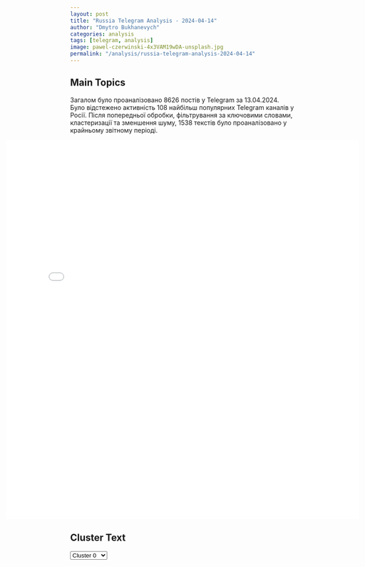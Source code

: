 ```yaml
---
layout: post
title: "Russia Telegram Analysis - 2024-04-14"
author: "Dmytro Bukhanevych"
categories: analysis
tags: [telegram, analysis]
image: pawel-czerwinski-4x3VAM19wDA-unsplash.jpg
permalink: "/analysis/russia-telegram-analysis-2024-04-14"
---
```


<style>
    /* Adjusting iframe-container styles */
    .wide-iframe-container {
        width: calc(100% + 30vw);  /* Extending the width */
        margin-left: -15vw;       /* Negative margin to push to the left */
        overflow: hidden;         /* In case the iframe content spills over */
    }

    .wide-iframe-container iframe {
        width: 100%;  /* Making the iframe take the full width of its container */
        border: none; /* Removing any borders from the iframe */
    }

    /* Toggle mechanism */
    .hidden {
        display: none;
    }
    
    .show-content-target:checked + .show-content {
        display: block;
    }
</style>

<h2>Main Topics</h2>
<p>Загалом було проаналізовано 8626 постів у Telegram за 13.04.2024. Було відстежено активність 108 найбільш популярних Telegram каналів у Росії. Після попередньої обробки, фільтрування за ключовими словами, кластеризації та зменшення шуму, 1538 текстів було проаналізовано у крайньому звітному періоді.</p>
<!-- Embedding Main Plotly Visualization -->
<div class="wide-iframe-container">
    <iframe src="{{site.baseurl}}/visualizations/2024-04-14/fig_topics_time.html" height="850"></iframe>
</div>


<h2>Cluster Text</h2>

<!-- Dropdown to select a cluster -->
<select id="clusterSelector" onchange="displayClusterText()">
<option value="0">Cluster 0</option><option value="1">Cluster 1</option><option value="2">Cluster 2</option><option value="3">Cluster 3</option><option value="4">Cluster 4</option><option value="5">Cluster 5</option><option value="6">Cluster 6</option><option value="7">Cluster 7</option><option value="8">Cluster 8</option><option value="9">Cluster 9</option><option value="10">Cluster 10</option><option value="11">Cluster 11</option><option value="12">Cluster 12</option><option value="13">Cluster 13</option>
</select>

<!-- Display area for the selected cluster's text -->
<div id="clusterTextDisplay" class="hidden"></div>

<script type="text/javascript">
    var clusterDetails = {"0": "<b>Total Posts:</b> 452<br><b>Date:</b> 2024-04-13 21:08:24+00:00<br><b>Author:</b> dva_majors<br><b>Link:</b> https://t.me/s/dva_majors/39956<br><b>Subscribers:</b> 648333<br><b>Text:</b> \u0422\u0435\u043a\u0441\u0442: \u0417\u0430\u044f\u0432\u043b\u0435\u043d\u0438\u0435 \u043e\u0444\u0438\u0446\u0438\u0430\u043b\u044c\u043d\u043e\u0433\u043e \u043f\u0440\u0435\u0434\u0441\u0442\u0430\u0432\u0438\u0442\u0435\u043b\u044f \u0426\u0410\u0425\u0410\u041b \u0425\u0430\u0433\u0430\u0440\u0438:\u25aa\ufe0f\u0418\u0440\u0430\u043d \u043d\u0430\u0447\u0430\u043b \u043f\u0440\u044f\u043c\u0443\u044e \u0430\u0442\u0430\u043a\u0443 \u0441 \u0438\u0440\u0430\u043d\u0441\u043a\u043e\u0439 \u0442\u0435\u0440\u0440\u0438\u0442\u043e\u0440\u0438\u0438 \u043d\u0430 \u0433\u043e\u0441\u0443\u0434\u0430\u0440\u0441\u0442\u0432\u043e \u0418\u0437\u0440\u0430\u0438\u043b\u044c;\u25aa\ufe0f \u041c\u044b \u0432\u043d\u0438\u043c\u0430\u0442\u0435\u043b\u044c\u043d\u043e \u0441\u043b\u0435\u0434\u0438\u043c \u0437\u0430 \u0438\u0440\u0430\u043d\u0441\u043a\u0438\u043c\u0438 \u0431\u0435\u0441\u043f\u0438\u043b\u043e\u0442\u043d\u0438\u043a\u0430\u043c\u0438, \u043a\u043e\u0442\u043e\u0440\u044b\u0435 \u043d\u0430\u043f\u0440\u0430\u0432\u043b\u044f\u044e\u0442\u0441\u044f \u0432 \u0418\u0437\u0440\u0430\u0438\u043b\u044c. \u042d\u0442\u043e \u0441\u0435\u0440\u044c\u0435\u0437\u043d\u0430\u044f \u0438 \u043e\u043f\u0430\u0441\u043d\u0430\u044f \u044d\u0441\u043a\u0430\u043b\u0430\u0446\u0438\u044f;\u25aa\ufe0f \u041d\u0430\u0448\u0438 \u043e\u0431\u043e\u0440\u043e\u043d\u0438\u0442\u0435\u043b\u044c\u043d\u044b\u0435 \u0438 \u043d\u0430\u0441\u0442\u0443\u043f\u0430\u0442\u0435\u043b\u044c\u043d\u044b\u0435 \u0432\u043e\u0437\u043c\u043e\u0436\u043d\u043e\u0441\u0442\u0438 \u043d\u0430\u0445\u043e\u0434\u044f\u0442\u0441\u044f \u043d\u0430 \u0441\u0430\u043c\u043e\u043c \u0432\u044b\u0441\u043e\u043a\u043e\u043c \u0443\u0440\u043e\u0432\u043d\u0435 \u0433\u043e\u0442\u043e\u0432\u043d\u043e\u0441\u0442\u0438 \u0432 \u043f\u0440\u0435\u0434\u0434\u0432\u0435\u0440\u0438\u0438 \u044d\u0442\u043e\u0439 \u043a\u0440\u0443\u043f\u043d\u043e\u043c\u0430\u0441\u0448\u0442\u0430\u0431\u043d\u043e\u0439 \u0430\u0442\u0430\u043a\u0438 \u0441\u043e \u0441\u0442\u043e\u0440\u043e\u043d\u044b \u0418\u0440\u0430\u043d\u0430;\u25aa\ufe0f \u0412\u043c\u0435\u0441\u0442\u0435 \u0441 \u043d\u0430\u0448\u0438\u043c\u0438 \u043f\u0430\u0440\u0442\u043d\u0435\u0440\u0430\u043c\u0438 \u0410\u0440\u043c\u0438\u044f \u043e\u0431\u043e\u0440\u043e\u043d\u044b \u0418\u0437\u0440\u0430\u0438\u043b\u044f \u0440\u0430\u0431\u043e\u0442\u0430\u0435\u0442 \u0432 \u043f\u043e\u043b\u043d\u0443\u044e \u0441\u0438\u043b\u0443, \u0447\u0442\u043e\u0431\u044b \u0437\u0430\u0449\u0438\u0442\u0438\u0442\u044c \u0433\u043e\u0441\u0443\u0434\u0430\u0440\u0441\u0442\u0432\u043e \u0418\u0437\u0440\u0430\u0438\u043b\u044c \u0438 \u043d\u0430\u0440\u043e\u0434 \u0418\u0437\u0440\u0430\u0438\u043b\u044f.\u0414\u0432\u0430 \u043c\u0430\u0439\u043e\u0440\u0430", "1": "<b>Total Posts:</b> 16<br><b>Date:</b> 2024-04-13 21:31:35+00:00<br><b>Author:</b> rusbrief<br><b>Link:</b> https://t.me/s/rusbrief/220486<br><b>Subscribers:</b> 530474<br><b>Text:</b> \u0422\u0435\u043a\u0441\u0442: \u0410\u0434\u043c\u0438\u043d\u0438\u0441\u0442\u0440\u0430\u0446\u0438\u044f \u0414\u0436\u043e \u0411\u0430\u0439\u0434\u0435\u043d\u0430 \u0433\u043e\u0442\u043e\u0432\u0438\u0442\u0441\u044f \u043a \"\u043a\u0440\u0443\u043f\u043d\u043e\u043c\u0443 \u043d\u0430\u043f\u0430\u0434\u0435\u043d\u0438\u044e\" \u0418\u0440\u0430\u043d\u0430 \u043d\u0430 \u0418\u0437\u0440\u0430\u0438\u043b\u044c, \u0446\u0435\u043b\u044f\u043c\u0438 \u0431\u0443\u0434\u0443\u0442 \u043e\u0431\u044a\u0435\u043a\u0442\u044b \u043f\u0440\u0430\u0432\u0438\u0442\u0435\u043b\u044c\u0441\u0442\u0432\u0430. \u041e\u0431 \u044d\u0442\u043e\u043c \u0441\u043e\u043e\u0431\u0449\u0438\u043b\u0430 \u0442\u0435\u043b\u0435\u043a\u043e\u043c\u043f\u0430\u043d\u0438\u044f NBC \u0441\u043e \u0441\u0441\u044b\u043b\u043a\u043e\u0439 \u043d\u0430 \u0430\u043c\u0435\u0440\u0438\u043a\u0430\u043d\u0441\u043a\u0438\u0445 \u0447\u0438\u043d\u043e\u0432\u043d\u0438\u043a\u043e\u0432.", "2": "<b>Total Posts:</b> 26<br><b>Date:</b> 2024-04-13 21:01:44+00:00<br><b>Author:</b> pravdadirty<br><b>Link:</b> https://t.me/s/pravdadirty/50670<br><b>Subscribers:</b> 1478158<br><b>Text:</b> \u0422\u0435\u043a\u0441\u0442: \u0412 \u0441\u043e\u0441\u0435\u0434\u043d\u0435\u0439 \u0441 \u0418\u0437\u0440\u0430\u0438\u043b\u0435\u043c \u0418\u043e\u0440\u0434\u0430\u043d\u0438\u0435\u0439 \u0432\u0432\u0435\u043b\u0438 \u0440\u0435\u0436\u0438\u043c \u0427\u041f\u0418\u0437\u0440\u0430\u0438\u043b\u044c\u0441\u043a\u0438\u0435 \u0421\u041c\u0418 \u0443\u0442\u0432\u0435\u0440\u0436\u0434\u0430\u044e\u0442, \u0447\u0442\u043e \u0418\u043e\u0440\u0434\u0430\u043d\u0438\u044f \u0433\u043e\u0442\u043e\u0432\u0430 \u043f\u0435\u0440\u0435\u0445\u0432\u0430\u0442\u0438\u0442\u044c \u0438 \u0441\u0431\u0438\u0442\u044c \u043b\u044e\u0431\u044b\u0435 \u0438\u0440\u0430\u043d\u0441\u043a\u0438\u0435 \u0431\u0435\u0441\u043f\u0438\u043b\u043e\u0442\u043d\u0438\u043a\u0438 \u0438\u043b\u0438 \u0441\u0430\u043c\u043e\u043b\u0435\u0442\u044b, \u043a\u043e\u0442\u043e\u0440\u044b\u0435 \u043d\u0430\u0440\u0443\u0448\u0430\u0442 \u0435\u0435 \u0432\u043e\u0437\u0434\u0443\u0448\u043d\u043e\u0435 \u043f\u0440\u043e\u0441\u0442\u0440\u0430\u043d\u0441\u0442\u0432\u043e.\u041e\u043d\u0438 \u0433\u043e\u0432\u043e\u0440\u044f\u0442, \u0447\u0442\u043e \u0430\u0440\u043c\u0438\u044f \u0442\u0430\u043a\u0436\u0435 \u043d\u0430\u0445\u043e\u0434\u0438\u0442\u0441\u044f \u0432 \u0441\u043e\u0441\u0442\u043e\u044f\u043d\u0438\u0438 \u043f\u043e\u0432\u044b\u0448\u0435\u043d\u043d\u043e\u0439 \u0431\u043e\u0435\u0432\u043e\u0439 \u0433\u043e\u0442\u043e\u0432\u043d\u043e\u0441\u0442\u0438.\u0412\u041f\u0428 \ud83d\udc0d", "3": "<b>Total Posts:</b> 16<br><b>Date:</b> 2024-04-13 19:20:10+00:00<br><b>Author:</b> ivan_utenkov13<br><b>Link:</b> https://t.me/s/ivan_utenkov13/53442<br><b>Subscribers:</b> 395704<br><b>Text:</b> \u0422\u0435\u043a\u0441\u0442: \u0421\u0438\u0441\u0442\u0435\u043c\u044b \u043e\u0431\u043e\u0440\u043e\u043d\u044b \u0438 \u043d\u0430\u043f\u0430\u0434\u0435\u043d\u0438\u044f \u0412\u0412\u0421 \u0418\u0437\u0440\u0430\u0438\u043b\u044f \u043f\u0440\u0438\u0432\u0435\u0434\u0435\u043d\u044b \u0432 \u0431\u043e\u0435\u0432\u0443\u044e \u0433\u043e\u0442\u043e\u0432\u043d\u043e\u0441\u0442\u044c, \u0432 \u043d\u0435\u0431\u0435 \u043d\u0430\u0445\u043e\u0434\u044f\u0442\u0441\u044f \u0434\u0435\u0441\u044f\u0442\u043a\u0438 \u0441\u0430\u043c\u043e\u043b\u0435\u0442\u043e\u0432, \u0432\u0435\u0434\u0451\u0442\u0441\u044f \u043a\u043e\u043e\u0440\u0434\u0438\u043d\u0430\u0446\u0438\u044f \u0441 \u0421\u0428\u0410, \u043f\u043e\u0434\u0442\u0432\u0435\u0440\u0434\u0438\u043b\u0438 \u0432 \u0426\u0410\u0425\u0410\u041b", "4": "<b>Total Posts:</b> 18<br><b>Date:</b> 2024-04-13 21:56:28+00:00<br><b>Author:</b> rian_ru<br><b>Link:</b> https://t.me/s/rian_ru/241158<br><b>Subscribers:</b> 3206379<br><b>Text:</b> \u0422\u0435\u043a\u0441\u0442: \u2757\ufe0f\u041b\u0438\u0432\u0430\u043d\u0441\u043a\u043e\u0435 \u0434\u0432\u0438\u0436\u0435\u043d\u0438\u0435 \"\u0425\u0435\u0437\u0431\u043e\u043b\u043b\u0430\u0445\" \u0437\u0430\u044f\u0432\u0438\u043b\u043e, \u0447\u0442\u043e \u043d\u0430\u043d\u0435\u0441\u043b\u043e \u0443\u0434\u0430\u0440 \u0434\u0435\u0441\u044f\u0442\u043a\u0430\u043c\u0438 \u0440\u0430\u043a\u0435\u0442 \u043f\u043e \u041f\u0412\u041e \u0418\u0437\u0440\u0430\u0438\u043b\u044f \u043d\u0430 \u0413\u043e\u043b\u0430\u043d\u0441\u043a\u0438\u0445 \u0432\u044b\u0441\u043e\u0442\u0430\u0445", "5": "<b>Total Posts:</b> 112<br><b>Date:</b> 2024-04-13 14:49:17+00:00<br><b>Author:</b> ostashkonews<br><b>Link:</b> https://t.me/s/OstashkoNews/130059<br><b>Subscribers:</b> 384248<br><b>Text:</b> \u0422\u0435\u043a\u0441\u0442: \ud83e\ude96 \u0412\u044d\u0441\u044d\u0443\u0448\u043d\u0438\u043a\u0438 \u0438\u0437 25-\u0439 \u043e\u0442\u0434\u0435\u043b\u044c\u043d\u043e\u0439 \u0432\u043e\u0437\u0434\u0443\u0448\u043d\u043e-\u0434\u0435\u0441\u0430\u043d\u0442\u043d\u043e\u0439 \u0431\u0440\u0438\u0433\u0430\u0434\u044b \u0412\u0421\u0423 \u0432 \u0441\u043e\u0441\u0442\u0430\u0432\u0435 \u043f\u043e\u0434\u0440\u0430\u0437\u0434\u0435\u043b\u0435\u043d\u0438\u044f \u0441\u0434\u0430\u043b\u0438\u0441\u044c \u0432 \u043f\u043b\u0435\u043d \u0412\u0421 \u0420\u0424 \u043d\u0430 \u0410\u0432\u0434\u0435\u0435\u0432\u0441\u043a\u043e\u043c \u043d\u0430\u043f\u0440\u0430\u0432\u043b\u0435\u043d\u0438\u0438 \u2014 \u041c\u0438\u043d\u043e\u0431\u043e\u0440\u043e\u043d\u044b", "6": "<b>Total Posts:</b> 125<br><b>Date:</b> 2024-04-13 14:29:11+00:00<br><b>Author:</b> infomoscow24<br><b>Link:</b> https://t.me/s/infomoscow24/60604<br><b>Subscribers:</b> 392103<br><b>Text:</b> \u0422\u0435\u043a\u0441\u0442: \u2757\ufe0f\u0412\u0421\u0423 \u0430\u0442\u0430\u043a\u043e\u0432\u0430\u043b\u0438 \u0440\u0430\u043a\u0435\u0442\u0430\u043c\u0438 \u041b\u0443\u0433\u0430\u043d\u0441\u043a \u2014 \u0440\u0430\u043d\u0435\u043d\u044b 9 \u0447\u0435\u043b\u043e\u0432\u0435\u043a, \u0441\u043e\u043e\u0431\u0449\u0438\u043b \u0433\u043b\u0430\u0432\u0430 \u041b\u041d\u0420 \u041f\u0430\u0441\u0435\u0447\u043d\u0438\u043a\u0423\u0434\u0430\u0440\u044b \u043d\u0430\u043d\u0435\u0441\u043b\u0438 \u043f\u043e \u043c\u0430\u0448\u0438\u043d\u043e\u0441\u0442\u0440\u043e\u0438\u0442\u0435\u043b\u044c\u043d\u043e\u043c\u0443 \u0437\u0430\u0432\u043e\u0434\u0443, \u0433\u0434\u0435 \u043f\u043b\u0430\u043d\u0438\u0440\u043e\u0432\u0430\u043b\u043e\u0441\u044c \u0437\u0430\u043f\u0443\u0441\u0442\u0438\u0442\u044c \u043f\u0440\u043e\u0438\u0437\u0432\u043e\u0434\u0441\u0442\u0432\u043e. \u041f\u043e\u0432\u0440\u0435\u0436\u0434\u0435\u043d\u0438\u044f \u043f\u043e\u043b\u0443\u0447\u0438\u043b\u0438 \u0438 \u0436\u0438\u043b\u044b\u0435 \u0434\u043e\u043c\u0430.\u0421\u0435\u043c\u0435\u0440\u043e \u0438\u0437 \u0434\u0435\u0432\u044f\u0442\u0438 \u043f\u043e\u0441\u0442\u0440\u0430\u0434\u0430\u0432\u0448\u0438\u0445 \u2014 \u0441\u043e\u0442\u0440\u0443\u0434\u043d\u0438\u043a\u0438 \u0437\u0430\u0432\u043e\u0434\u0430, \u0434\u0432\u043e\u0435 \u2014 \u0436\u0438\u0442\u0435\u043b\u0438 \u0440\u0430\u0441\u043f\u043e\u043b\u043e\u0436\u0435\u043d\u043d\u044b\u0445 \u0432\u0431\u043b\u0438\u0437\u0438 \u043f\u0440\u0435\u0434\u043f\u0440\u0438\u044f\u0442\u0438\u044f \u0434\u043e\u043c\u043e\u0432.\ud83c\udd97 \u041f\u043e\u0434\u043f\u0438\u0448\u0438\u0441\u044c \u043d\u0430 \u041c\u043e\u0441\u043a\u0432\u0430 24", "7": "<b>Total Posts:</b> 375<br><b>Date:</b> 2024-04-13 07:29:01+00:00<br><b>Author:</b> ukraina_ru<br><b>Link:</b> https://t.me/s/ukraina_ru/196135<br><b>Subscribers:</b> 405606<br><b>Text:</b> \u0422\u0435\u043a\u0441\u0442: \u2755 \u041e\u0431\u0441\u0442\u0430\u043d\u043e\u0432\u043a\u0430 \u043e\u0431\u043e\u0441\u0442\u0440\u0438\u043b\u0430\u0441\u044c: \u0420\u043e\u0441\u0441\u0438\u044f \u043d\u0430\u0441\u0442\u0443\u043f\u0430\u0435\u0442 \u043d\u0430 \u0432\u043e\u0441\u0442\u043e\u043a\u0435 \u0423\u043a\u0440\u0430\u0438\u043d\u044b \u2014 \u0421\u044b\u0440\u0441\u043a\u0438\u0439\u25aa\ufe0f\u0412\u0421 \u0420\u0424 \u0430\u043a\u0442\u0438\u0432\u043d\u043e \u0430\u0442\u0430\u043a\u0443\u0435\u0442 \u043f\u043e\u0437\u0438\u0446\u0438\u0438 \u0443\u043a\u0440\u0430\u0438\u043d\u0441\u043a\u043e\u0439 \u0430\u0440\u043c\u0438\u0438 \u043d\u0430 \u041b\u0438\u043c\u0430\u043d\u0441\u043a\u043e\u043c, \u0410\u0440\u0442\u0435\u043c\u043e\u0432\u0441\u043a\u043e\u043c \u043d\u0430\u043f\u0440\u0430\u0432\u043b\u0435\u043d\u0438\u044f\u0445 \u0448\u0442\u0443\u0440\u043c\u043e\u0432\u044b\u043c\u0438 \u0433\u0440\u0443\u043f\u043f\u0430\u043c\u0438 \u043f\u0440\u0438 \u043f\u043e\u0434\u0434\u0435\u0440\u0436\u043a\u0435 \u0431\u0440\u043e\u043d\u0435\u0442\u0435\u0445\u043d\u0438\u043a\u0438.\u25aa\ufe0f\u041d\u0430 \u0410\u0432\u0434\u0435\u0435\u0432\u0441\u043a\u043e\u043c \u043d\u0430\u043f\u0440\u0430\u0432\u043b\u0435\u043d\u0438\u0438 \u0420\u043e\u0441\u0441\u0438\u044f \u043f\u044b\u0442\u0430\u0435\u0442\u0441\u044f \u043f\u0440\u043e\u0440\u0432\u0430\u0442\u044c \u043e\u0431\u043e\u0440\u043e\u043d\u0443 \u0412\u0421\u0423 \u0438\u0441\u043f\u043e\u043b\u044c\u0437\u0443\u044f \u0434\u0435\u0441\u044f\u0442\u043a\u0438 \u0442\u0430\u043d\u043a\u043e\u0432 \u0438 \u0411\u041c\u041f.\u25aa\ufe0f\u042d\u0442\u043e\u043c\u0443 \u0441\u043f\u043e\u0441\u043e\u0431\u0441\u0442\u0432\u0443\u0435\u0442 \u0442\u0451\u043f\u043b\u0430\u044f \u0441\u0443\u0445\u0430\u044f \u043f\u043e\u0433\u043e\u0434\u0430, \u043a\u043e\u0442\u043e\u0440\u0430\u044f \u0441\u0434\u0435\u043b\u0430\u043b\u0430 \"\u0442\u0430\u043d\u043a\u043e\u0434\u043e\u0441\u0442\u0443\u043f\u043d\u043e\u0439\" \u0431\u043e\u043b\u044c\u0448\u0443\u044e \u0447\u0430\u0441\u0442\u044c \u043e\u0442\u043a\u0440\u044b\u0442\u044b\u0445 \u0443\u0447\u0430\u0441\u0442\u043a\u043e\u0432 \u043c\u0435\u0441\u0442\u043d\u043e\u0441\u0442\u0438.\u25aa\ufe0f\u0420\u043e\u0441\u0441\u0438\u044f \u043d\u0430\u0440\u0430\u0449\u0438\u0432\u0430\u0435\u0442 \u0443\u0441\u0438\u043b\u0438\u044f \u043f\u043e\u0441\u0440\u0435\u0434\u0441\u0442\u0432\u043e\u043c \u043f\u0440\u0438\u043c\u0435\u043d\u0435\u043d\u0438\u044f \u043d\u043e\u0432\u044b\u0445 \u043f\u043e\u0434\u0440\u0430\u0437\u0434\u0435\u043b\u0435\u043d\u0438\u0439 \u043d\u0430 \u0431\u0440\u043e\u043d\u0435\u0442\u0435\u0445\u043d\u0438\u043a\u0435, \u0431\u043b\u0430\u0433\u043e\u0434\u0430\u0440\u044f \u0447\u0435\u043c\u0443 \u0434\u043e\u0431\u0438\u0432\u0430\u0435\u0442\u0441\u044f \u0442\u0430\u043a\u0442\u0438\u0447\u0435\u0441\u043a\u043e\u0433\u043e \u0443\u0441\u043f\u0435\u0445\u0430.\u25aa\ufe0f\u041d\u0430 \u043d\u0430\u0438\u0431\u043e\u043b\u0435\u0435 \u043f\u0440\u043e\u0431\u043b\u0435\u043c\u043d\u044b\u0435 \u0443\u0447\u0430\u0441\u0442\u043a\u0438 \u0444\u0440\u043e\u043d\u0442\u0430 \u0412\u0421\u0423 \u043f\u0435\u0440\u0435\u0431\u0440\u0430\u0441\u044b\u0432\u0430\u0435\u0442 \u0441\u0440\u0435\u0434\u0441\u0442\u0432\u0430 \u041f\u0412\u041e \u0438 \u0420\u042d\u0411, \u0430 \u0442\u0430\u043a\u0436\u0435 \u043f\u0435\u0440\u0435\u043c\u0435\u0449\u0430\u0435\u0442 \u0434\u043e\u043f\u043e\u043b\u043d\u0438\u0442\u0435\u043b\u044c\u043d\u044b\u0435 \u0440\u0435\u0437\u0435\u0440\u0432\u044b, \u0441\u043e\u043e\u0431\u0449\u0430\u044e\u0442 \u0412\u043e\u0435\u043d\u043a\u043e\u0440\u044b \u0420\u0443\u0441\u0441\u043a\u043e\u0439 \u0412\u0435\u0441\u043d\u044b.", "8": "<b>Total Posts:</b> 12<br><b>Date:</b> 2024-04-13 20:32:02+00:00<br><b>Author:</b> pravdadirty<br><b>Link:</b> https://t.me/s/pravdadirty/50660<br><b>Subscribers:</b> 1478158<br><b>Text:</b> \u0422\u0435\u043a\u0441\u0442: \u0421\u0428\u0410 \u043f\u0435\u0440\u0435\u0431\u0440\u0430\u0441\u044b\u0432\u0430\u044e\u0442 \u0430\u0442\u043e\u043c\u043d\u044b\u0439 \u0430\u0432\u0438\u0430\u043d\u043e\u0441\u0435\u0446 USS Dwight Eisenhower \u0432 \u0441\u0442\u043e\u0440\u043e\u043d\u0443 \u0418\u0437\u0440\u0430\u0438\u043b\u044f\u0412 \u0443\u0434\u0430\u0440\u043d\u0443\u044e \u0433\u0440\u0443\u043f\u043f\u0443 \u0432\u043e \u0433\u043b\u0430\u0432\u0435, \u043a\u043e\u0442\u043e\u0440\u043e\u0439 \u0441\u0442\u043e\u0438\u0442 \u0430\u0432\u0438\u0430\u043d\u043e\u0441\u0435\u0446, \u0432\u0445\u043e\u0434\u044f\u0442 90 \u0441\u0430\u043c\u043e\u043b\u0435\u0442\u043e\u0432 \u0438 \u0432\u0435\u0440\u0442\u043e\u043b\u0435\u0442\u043e\u0432, \u0440\u0430\u043a\u0435\u0442\u043d\u043e\u0435 \u0432\u043e\u043e\u0440\u0443\u0436\u0435\u043d\u0438\u0435, \u0441\u0438\u0441\u0442\u0435\u043c\u044b \u041f\u0412\u041e RIM-7 Sea Sparrow, 2 \u0440\u0430\u043a\u0435\u0442\u043d\u044b\u0445 \u043a\u0440\u0435\u0439\u0441\u0435\u0440\u0430, \u0438 4 \u0440\u0430\u043a\u0435\u0442\u043d\u044b\u0445 \u044d\u0441\u043c\u0438\u043d\u0446\u0430.\u0412\u041f\u0428 \ud83d\udc0d", "9": "<b>Total Posts:</b> 40<br><b>Date:</b> 2024-04-13 02:01:09+00:00<br><b>Author:</b> solovievlive<br><b>Link:</b> https://t.me/s/SolovievLive/252159<br><b>Subscribers:</b> 1338299<br><b>Text:</b> \u0422\u0435\u043a\u0441\u0442: \ud83d\udd34\ud83d\udd34 | \u041d\u0410 \u0417\u0410\u0420\u0415 | \u0423\u0422\u0420\u0415\u041d\u041d\u0415\u0415 \u0428\u041e\u0423\u00a0 \u041f\u043e\u0441\u043b\u0435\u0434\u043d\u0438\u0435 \u043d\u043e\u0432\u043e\u0441\u0442\u0438, \u0433\u0440\u044f\u0434\u0443\u0449\u0438\u0435 \u0441\u043e\u0431\u044b\u0442\u0438\u044f \u043d\u0430\u0441\u0442\u0443\u043f\u0438\u0432\u0448\u0435\u0433\u043e \u0434\u043d\u044f \u2014 \u043f\u0440\u044f\u043c\u043e \u0441\u0435\u0439\u0447\u0430\u0441 \u0432 \u044d\u0444\u0438\u0440\u0435 \u26a1\ufe0f\u26a1\ufe0f\u26a1\ufe0f\u26a1\ufe0f\u26a1\ufe0f\u26a1\ufe0f \u0420\u043e\u043c\u0430\u043d \u0413\u0443\u0437\u044c \u0438 \u041a\u0440\u0438\u0441\u0442\u0438\u043d\u0430 \u0411\u0443\u0441\u0430\u0440\u043e\u0432\u0430 \u043f\u0440\u043e\u0441\u044b\u043f\u0430\u044e\u0442\u0441\u044f \u0432\u043c\u0435\u0441\u0442\u0435 \u0441 \u0432\u0430\u043c\u0438.\u0413\u043b\u0430\u0432\u043d\u043e\u0435 \u0432 \u0432\u044b\u043f\u0443\u0441\u043a\u0435:\ud83d\udd25\u041d\u0435\u0434\u043e\u0440\u0430\u0431\u043e\u0442\u0430\u043d\u043d\u044b\u0439 \u043b\u0430\u0437\u0435\u0440 \u043e\u0442 \u043d\u0435\u0434\u043e\u0434\u0435\u043b\u0430\u043d\u043d\u043e\u0439 \u0430\u0440\u043c\u0438\u0438\ud83d\udd25\u0423\u043a\u0440\u0430\u0438\u043d\u0430 \u0432 \u043a\u0440\u0435\u0434\u0438\u0442\ud83d\udd25\u0412\u044b\u043f\u044c\u0435\u0448\u044c - \u043d\u0435 \u043f\u043e\u043b\u0435\u0442\u0438\u0448\u044c\u041f\u0440\u043e\u0441\u044b\u043f\u0430\u0439\u0442\u0435\u0441\u044c \u0432\u043c\u0435\u0441\u0442\u0435 \u0441 \u043d\u0430\u043c\u0438! \ud83e\udef5\u0412\u043a\u043b\u044e\u0447\u0430\u0439 \u0442\u0440\u0430\u043d\u0441\u043b\u044f\u0446\u0438\u044e!\ud83d\udcfa\u0421\u043c\u043e\u0442\u0440\u0438\u0442\u0435 \u043d\u0430 SOLOVIEV.LIVE \u0438 \u0432 Telegram", "10": "<b>Total Posts:</b> 19<br><b>Date:</b> 2024-04-13 18:28:48+00:00<br><b>Author:</b> sergeykolyasnikov<br><b>Link:</b> https://t.me/s/SergeyKolyasnikov/58419<br><b>Subscribers:</b> 327449<br><b>Text:</b> \u0422\u0435\u043a\u0441\u0442: \u26a1\ufe0f\u0412 \u0421\u0428\u0410 \u0441\u0447\u0438\u0442\u0430\u044e\u0442 \u0432\u0435\u0440\u043e\u044f\u0442\u043d\u044b\u043c, \u0447\u0442\u043e \u0418\u0440\u0430\u043d \u0430\u0442\u0430\u043a\u0443\u0435\u0442 \u0418\u0437\u0440\u0430\u0438\u043b\u044c \u0432 \u0432\u043e\u0441\u043a\u0440\u0435\u0441\u0435\u043d\u044c\u0435 \u0443\u0442\u0440\u043e\u043c (\u0441) Al Jazeera", "11": "<b>Total Posts:</b> 16<br><b>Date:</b> 2024-04-13 21:25:07+00:00<br><b>Author:</b> ukraina_ru<br><b>Link:</b> https://t.me/s/ukraina_ru/196297<br><b>Subscribers:</b> 405606<br><b>Text:</b> \u0422\u0435\u043a\u0441\u0442: \u26a1 \u0421\u0438\u0440\u0438\u044f \u043f\u0440\u0438\u0432\u0435\u043b\u0430 \u0432 \u0432\u044b\u0441\u043e\u043a\u0443\u044e \u0433\u043e\u0442\u043e\u0432\u043d\u043e\u0441\u0442\u044c \u0441\u0432\u043e\u044e \u041f\u0412\u041e \u0443 \u0414\u0430\u043c\u0430\u0441\u043a\u0430 \u0438 \u0432\u0430\u0436\u043d\u044b\u0445 \u0431\u0430\u0437 \u043d\u0430 \u0444\u043e\u043d\u0435 \u0430\u0442\u0430\u043a\u0438 \u0418\u0440\u0430\u043d\u0430 \u043d\u0430 \u0418\u0437\u0440\u0430\u0438\u043b\u044c, \u043f\u0438\u0448\u0443\u0442 \u043c\u0435\u0441\u0442\u043d\u044b\u0435 \u0421\u041c\u0418", "12": "<b>Total Posts:</b> 18<br><b>Date:</b> 2024-04-13 17:07:59+00:00<br><b>Author:</b> bbbreaking<br><b>Link:</b> https://t.me/s/bbbreaking/179775<br><b>Subscribers:</b> 1719985<br><b>Text:</b> \u0422\u0435\u043a\u0441\u0442: \u2757\ufe0f\u0411\u0430\u0439\u0434\u0435\u043d \u043f\u0440\u0435\u0440\u044b\u0432\u0430\u0435\u0442 \u0441\u0432\u043e\u0439 \u0432\u044b\u0445\u043e\u0434\u043d\u043e\u0439 \u0438 \u0432\u043e\u0437\u0432\u0440\u0430\u0449\u0430\u0435\u0442\u0441\u044f \u0432 \u0411\u0435\u043b\u044b\u0439 \u0434\u043e\u043c \u0434\u043b\u044f \u043a\u043e\u043d\u0441\u0443\u043b\u044c\u0442\u0430\u0446\u0438\u0439 \u0441 \u043a\u043e\u043c\u0430\u043d\u0434\u043e\u0439 \u043f\u043e \u0431\u0435\u0437\u043e\u043f\u0430\u0441\u043d\u043e\u0441\u0442\u0438 \u0438\u0437-\u0437\u0430 \u0441\u043e\u0431\u044b\u0442\u0438\u0439 \u043d\u0430 \u0411\u043b\u0438\u0436\u043d\u0435\u043c \u0412\u043e\u0441\u0442\u043e\u043a\u0435", "13": "<b>Total Posts:</b> 13<br><b>Date:</b> 2024-04-13 20:46:30+00:00<br><b>Author:</b> ukraina_ru<br><b>Link:</b> https://t.me/s/ukraina_ru/196273<br><b>Subscribers:</b> 405606<br><b>Text:</b> \u0422\u0435\u043a\u0441\u0442: \u26a1 \u0418\u0441\u0442\u0440\u0435\u0431\u0438\u0442\u0435\u043b\u0438 \u0412\u0412\u0421 \u0421\u0428\u0410 \u043d\u0430\u0445\u043e\u0434\u044f\u0442\u0441\u044f \u0432 \u043d\u0435\u0431\u0435 \u043d\u0430\u0434 \u0418\u0440\u0430\u043a\u043e\u043c \u0438 \u0418\u043e\u0440\u0434\u0430\u043d\u0438\u0435\u0439 \u0434\u043b\u044f \u043f\u0435\u0440\u0435\u0445\u0432\u0430\u0442\u0430 \u0438\u0440\u0430\u043d\u0441\u043a\u0438\u0445 \u0434\u0440\u043e\u043d\u043e\u0432, -  \u0421\u041c\u0418"};

    function displayClusterText() {
        var selectedLabel = document.getElementById("clusterSelector").value;
        var details = clusterDetails[selectedLabel];
        var textDiv = document.getElementById("clusterTextDisplay");
        textDiv.innerHTML = '<p>' + details + '</p>';
        textDiv.classList.remove('hidden');
    }
</script>

